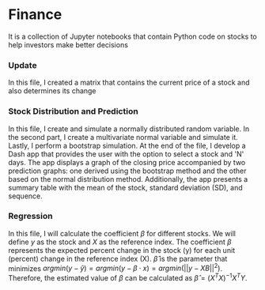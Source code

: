 # Finance 
It is a collection of Jupyter notebooks that contain Python code on stocks to help investors make better decisions
### Update   
In this file, I created a matrix that contains the current price of a stock and also determines its change
### Stock Distribution and Prediction
In this file, I create and simulate a normally distributed random variable. In the second part, I create a multivariate normal variable and simulate it. Lastly, I perform a bootstrap simulation. At the end of the file, I develop a Dash app that provides the user with the option to select a stock and 'N' days. The app displays a graph of the closing price accompanied by two prediction graphs: one derived using the bootstrap method and the other based on the normal distribution method. Additionally, the app presents a summary table with the mean of the stock, standard deviation (SD), and sequence.
### Regression 
In this file, I will calculate the coefficient $\beta$ for different stocks. We will define $y$ as the stock and $X$ as the reference index. The coefficient $\beta$ represents the expected percent change in the stock (y) for each unit (percent) change in the reference index (X).
$\hat{\beta}$ is the parameter that minimizes $argmin(y-\hat{y}) = argmin(y-\beta \cdot x) = argmin(||y-XB||^2)$. Therefore, the estimated value of $\beta$ can be calculated as $\hat{\beta} = (X^TX)^{-1}X^TY$.
